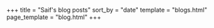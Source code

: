 +++
title = "Saif's blog posts"
sort_by = "date"
template = "blogs.html"
page_template = "blog.html"
+++
